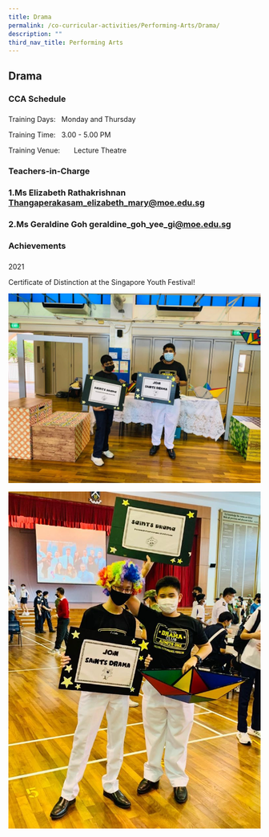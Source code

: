 ```yaml
---
title: Drama
permalink: /co-curricular-activities/Performing-Arts/Drama/
description: ""
third_nav_title: Performing Arts
---
```

## Drama 

### CCA Schedule  

### 

Training Days:   Monday and Thursday  

Training Time:   3.00 - 5.00 PM

Training Venue:       Lecture Theatre

  

### Teachers-in-Charge  

### 1.Ms Elizabeth Rathakrishnan [Thangaperakasam\_elizabeth\_mary@moe.edu.sg](mailto:Thangaperakasam_elizabeth_mary@moe.edu.sg)

### 2.Ms Geraldine Goh geraldine\_goh\_yee\_gi[@moe.edu.sg](mailto:meyappa_chettiar@moe.edu.sg)

### 

  

### Achievements

### 

2021 

Certificate of Distinction at the Singapore Youth Festival!

![](/images/Drama1.jpeg)

![](/images/Drama2.jpeg)